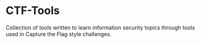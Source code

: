 # CTF-Tools
Collection of tools written to learn information security topics through tools used in Capture the Flag style challenges.
